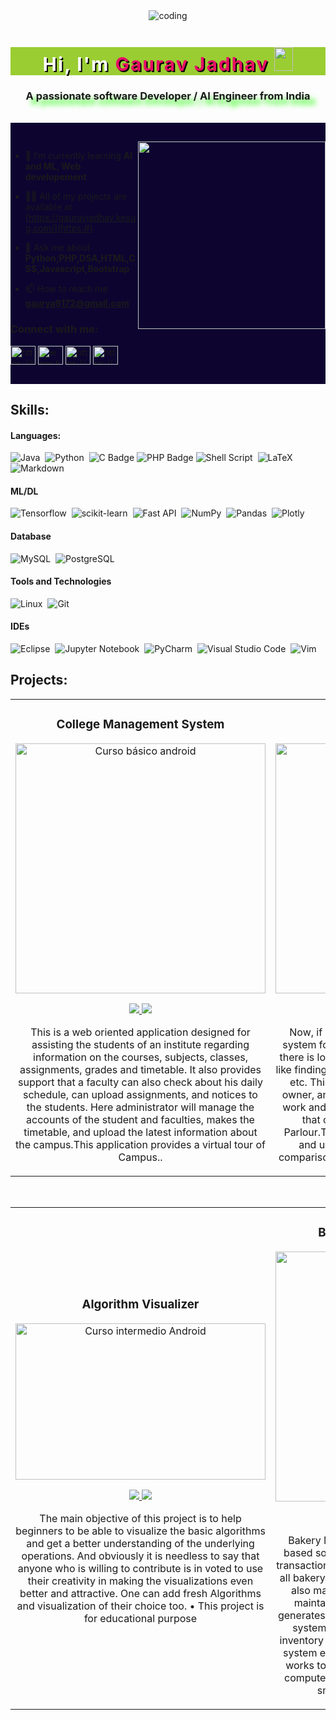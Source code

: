 
<!-- <img src="https://i.imgur.com/weNbhGZ.png"> -->

<div align="center">
<!-- <img alt="coding" width="auto" src="./c.gif"> -->
<img alt="coding" width="auto" src="https://webcoder.co.in/wp-content/uploads/2021/04/website.gif">


<h1 align="center" style="color: white;
            font-size: 30px;
            font-weight: 700;
            text-shadow: 2px 2px black;
            letter-spacing: 2px;
            margin-bottom: 20px;
            background: yellowgreen;
            position: relative;
            animation: text 3s 1;"> Hi, I'm   <span style=" color: #e80e65;
            ">
Gaurav Jadhav
</span>
<img src="https://raw.githubusercontent.com/MartinHeinz/MartinHeinz/master/wave.gif" width="30px" height="38"></h1>

<h3 align="center" style="text-shadow: 8px 8px 8px #26fc0a;">A passionate software Developer / AI Engineer from India</h3>
<br>


</div>

<!-- <div style="background-image:url(https://logimp.files.wordpress.com/2018/04/spotlessgreativorybilledwoodpecker-max-1mb.gif?w=468&h=264)"> -->
<div style="padding-top:30px;background:#0d0530">
<!-- <img  src="https://media.giphy.com/media/K5kfQExKk731K/giphy.gif" width="300px" align="right" alt=""> -->
<!-- <img  src="./1_1oTDnw0B32cdT0J1fBmKWg.gif" width="300px" align="right" alt=""> -->
<!-- <img  src="https://cdn.pixabay.com/animation/2024/03/26/09/06/09-06-58-457_512.gif" width="300px" align="right" alt=""> -->
<img  src="https://cdn.dribbble.com/users/1523313/screenshots/16134521/media/3975730626bdae63cf9b25d3b634bac3.gif" width="300px" align="right" alt="">

<!-- https://cdn.pixabay.com/animation/2024/03/26/12/21/12-21-33-54_512.gif -->

<!-- <img  src="./aigif1.gif" width="300px" align="right" alt=""> -->

- 🌱 I’m currently learning **AI and ML, Web developement**

- 👨‍💻 All of my projects are available at [https://gauravjadhav.kesug.com/](https:#)

- 💬 Ask me about **Python,PHP,DSA,HTML,CSS,Javascript,Bootstrap**

- 📫 How to reach me **gaurya9172@gmail.com**

<h3 align="left">Connect with me:</h3>
<p align="left">
<a href="https://twitter.com/https://twitter.com/" target="blank"><img align="center" src="https://raw.githubusercontent.com/rahuldkjain/github-profile-readme-generator/master/src/images/icons/Social/twitter.svg" alt="https://twitter.com/ravigup81300184" height="30" width="40" /></a>
<a href="https://linkedin.com/in/www.linkedin.com/in/" target="blank"><img align="center" src="https://raw.githubusercontent.com/rahuldkjain/github-profile-readme-generator/master/src/images/icons/Social/linked-in-alt.svg" alt="www.linkedin.com/in/ ravi-gupta-44bb451b1" height="30" width="40" /></a>
<a href="https://instagram.com/https://www.instagram.com/" target="blank"><img align="center" src="https://raw.githubusercontent.com/rahuldkjain/github-profile-readme-generator/master/src/images/icons/Social/instagram.svg" alt="https://www.instagram.com/__ravi_gupta226/" height="30" width="40" /></a>
<a href="https://www.youtube.com/c/https://www.youtube.com/" target="blank"><img align="center" src="https://raw.githubusercontent.com/rahuldkjain/github-profile-readme-generator/master/src/images/icons/Social/youtube.svg" alt="https://www.youtube.com/channel/ucojospamwhg5j9sj4sgtbzw" height="30" width="40" /></a>
</p>
<br>
</div>

## Skills:

#### Languages:

![Java](https://img.shields.io/badge/Java-ED8B00?style=for-the-badge&logo=java&logoColor=white)&nbsp;
![Python](https://img.shields.io/badge/Python-3776AB?style=for-the-badge&logo=python&logoColor=white)&nbsp;
![C Badge](https://img.shields.io/badge/C-A8B9CC?logo=c&logoColor=fff&style=plastic)
![PHP Badge](https://img.shields.io/badge/PHP-777BB4?logo=php&logoColor=fff&style=plastic)
![Shell Script](https://img.shields.io/badge/Shell_Script-121011?style=for-the-badge&logo=gnu-bash&logoColor=white)&nbsp;
![LaTeX](https://img.shields.io/badge/latex-%23008080.svg?style=for-the-badge&logo=latex&logoColor=white)&nbsp;
![Markdown](https://img.shields.io/badge/markdown-%23000000.svg?style=for-the-badge&logo=markdown&logoColor=white)

#### ML/DL

![Tensorflow](https://img.shields.io/badge/TensorFlow-FF6F00?style=for-the-badge&logo=tensorflow&logoColor=white)&nbsp;
![scikit-learn](https://img.shields.io/badge/scikit--learn-%23F7931E.svg?style=for-the-badge&logo=scikit-learn&logoColor=white)&nbsp;
![Fast API](https://img.shields.io/badge/FastAPI-005571?style=for-the-badge&logo=fastapi)&nbsp;
![NumPy](https://img.shields.io/badge/numpy-%23013243.svg?style=for-the-badge&logo=numpy&logoColor=white)&nbsp;
![Pandas](https://img.shields.io/badge/pandas-%23150458.svg?style=for-the-badge&logo=pandas&logoColor=white)&nbsp;
![Plotly](https://img.shields.io/badge/Plotly-%233F4F75.svg?style=for-the-badge&logo=plotly&logoColor=white)

#### Database

![MySQL](https://img.shields.io/badge/MySQL-00000F?style=for-the-badge&logo=mysql&logoColor=white)&nbsp;
![PostgreSQL](https://img.shields.io/badge/PostgreSQL-316192?style=for-the-badge&logo=postgresql&logoColor=white)&nbsp;

#### Tools and Technologies

![Linux](https://img.shields.io/badge/Linux-FCC624?style=for-the-badge&logo=linux&logoColor=black)&nbsp;
![Git](https://img.shields.io/badge/GIT-E44C30?style=for-the-badge&logo=git&logoColor=white)&nbsp;
<!-- ![AWS](https://img.shields.io/badge/Amazon_AWS-232F3E?style=flat&logo=amazon-aws&logoColor=white)&nbsp;
![Google Cloud](https://img.shields.io/badge/Google_Cloud-4285F4?style=flat&logo=google-cloud&logoColor=white)&nbsp; -->

#### IDEs

![Eclipse](https://img.shields.io/badge/Eclipse-FE7A16.svg?style=for-the-badge&logo=Eclipse&logoColor=white)&nbsp;
![Jupyter Notebook](https://img.shields.io/badge/jupyter-%23FA0F00.svg?style=for-the-badge&logo=jupyter&logoColor=white)&nbsp;
![PyCharm](https://img.shields.io/badge/pycharm-143?style=for-the-badge&logo=pycharm&logoColor=black&color=black&labelColor=green)&nbsp;
![Visual Studio Code](https://img.shields.io/badge/Visual%20Studio%20Code-0078d7.svg?style=for-the-badge&logo=visual-studio-code&logoColor=white)&nbsp;
![Vim](https://img.shields.io/badge/VIM-%2311AB00.svg?style=for-the-badge&logo=vim&logoColor=white)&nbsp;


## Projects:
<table>
<tr>
<td width="50%">
<h3 align="center">College Management System</h3>
<div align="center">
<a href="https://github.com/guru9696" target="_blank"><img src="https://img.freepik.com/free-vector/back-school-landing-page-template_23-2149027215.jpg?t=st=1725050345~exp=1725053945~hmac=068628a3b753e63f8cca78acf8848d92d55ac8e9c79fa015bf6f79fe2ea9aba1&w=1060" width="400" alt="Curso básico android"></a>
<p>
<!-- <h3 align="center"> -->


<!-- <a href="https://github.com/guru9696" target="_blank">
<img src="https://img.shields.io/badge/-Live-green?style=for-the-badge&logo=g5ogleearth&color=fbfc40">
</a>  -->
<!-- <a href="https://github.com/guru9696" target="_blank">
<img src="https://img.shields.io/badge/-Buy-green?style=for-the-badge&logo=bitcoin&color=fbfc40">
</a> -->

<!-- </h3> -->
<!-- <button class="custom-btn btn-3" style="background: rgb(0,172,238);background: linear-gradient(0deg, rgba(0,182,238,1) 0%, rgba(2,126,251,1) 100%);width: 100px;
height: 40px;line-height: 42px;padding: 0;border: none;"><img src="https://cdn-icons-png.flaticon.com/128/733/733609.png" style="width: 20px;padding-top:9 ;
height: 20px; ">
<span >Github</span></button> -->


<!-- <a href="https://github.com/ArisGuimera/Curso-Kotlin-Multiplatform" target="_blank">
<img src="https://img.shields.io/badge/C%C3%93DIGO-cfaae0?style=for-the-badge&logo=github&logoColor=black">
</a> -->
 <a href="https://github.com/guru9696" target="_blank">

 <img src="https://img.shields.io/badge/Github-f9?style=for-the-badge&logo=github&logoColor=black&color=ff0"> 
</a>
<a href="https://github.com/guru9696" target="_blank">
<img src="https://img.shields.io/badge/-LIVE DEMO-green?style=for-the-badge&color=ff00f4">
</a>
</p>

<p>This is a web oriented application designed for assisting the students of
an institute regarding information on the courses, subjects, classes, assignments, grades and
timetable. It also provides support that a faculty can also check about his daily schedule, can
upload assignments, and notices to the students. Here administrator will manage the accounts of
the student and faculties, makes the timetable, and upload the latest information about the
campus.This application provides a virtual tour of Campus..</p>
</div>
                                                                                      
</td>

<td width="50%">
               <!-- <br> -->
<h3 align="center">Ice-Cream Shop</h3>
<div align="center">                                       
<a href="https://github.com/guru9696" target="_blank"><img src="https://img.freepik.com/free-vector/realistic-ice-cream-landing-page_23-2149177406.jpg?t=st=1725049857~exp=1725053457~hmac=a8f7ca84cf61c5b906cbb7ccdf2292eaa570a39aaf64bbd71dcf6789108459fd&w=996" width="400"  alt="Curso arquitectura MVVM"></a>
<br>
<p>


 <a href="https://github.com/guru9696" target="_blank">

 <img src="https://img.shields.io/badge/Github-80ffaa?style=for-the-badge&logo=github&logoColor=black&color=80ffaa"> 
</a>
<a href="https://github.com/guru9696" target="_blank">
<img src="https://img.shields.io/badge/-LIVE DEMO-green?style=for-the-badge&color=e80e65">
</a>
</p>
</p>Now, if we take an overview of manual account system for Ice Cream Parlour then we will see
that there is lots of heavy work for accountant to do just like finding information about customer
and Products etc.
This System Will help employee of Parlour, owner, and as well as costumers. To reduce paper work and human efforts.
It is designed such a way that owner can view all the updates of the Parlour.The software will help in easy maintaining and updating products.Also quick and easy comparison of different products for the customers.</p>
</div>                                                             
</table>                                                                                 
</div>
<br>


<table>
<tr>
<td width="50%">
<h3 align="center">Algorithm Visualizer</h3>
<div align="center">
<a href="https://github.com/guru9696" target="_blank"><img src="https://panthema.net/2013/sound-of-sorting/thumb.gif" width="400" height="250" alt="Curso intermedio Android"></a>
<p>


 <a href="https://github.com/guru9696" target="_blank">

 <img src="https://img.shields.io/badge/Github-80ffaa?style=for-the-badge&logo=github&logoColor=black&color=80ffaa"> 
</a>
<a href="https://github.com/guru9696" target="_blank">
<img src="https://img.shields.io/badge/-Live DEMO-green?style=for-the-badge&color=fbfc40">
</a>
</p>
<p>The main objective of this project is to help beginners
to be able to visualize the basic algorithms and get a
better understanding of the underlying operations. And
obviously it is needless to say that anyone who is
willing to contribute is in voted to use their creativity
in making the visualizations even better and attractive.
One can add fresh Algorithms and visualization of their
choice too.
• This project is for educational purpose</p>
</div>
                                                                                      
</td>       

<td width="50%">
<h3 align="center">Bakery Management System</h3>
<div align="center">
<a href="https://github.com/guru9696" target="_blank"><img src="https://img.freepik.com/free-vector/hand-drawn-flat-bakery-landing-page_23-2149434059.jpg?w=1060&t=st=1725053760~exp=1725054360~hmac=9de9217ab72f4048b08ba30c3faa4de5e8369cd7fc46cb82997a66db68948abb" width="400" alt="Curso Kotlin Multiplatform"></a>
<p>
<a href="https://github.com/guru9696" target="_blank">
<img src="https://img.shields.io/badge/GITHUB-cfaae0?style=for-the-badge&logo=github&logoColor=black">
</a>
<a href="https://github.com/guru9696" target="_blank">
<img src="https://img.shields.io/badge/-LIVE DEMO-green?style=for-the-badge&color=ff00f4">
</a>
</p>
<p>Bakery Management System is totally computer based software application to maintain day
to day transactions in a bakery. This software helps to store all bakery items with category
and sub-category. It also maintains record of purchase and sales. It maintains details of
Supplier. This application generates reports of purchase, sales and stock. The system reflects
standard structure so that any inventory management system can implements this system
easily in their existing system. The system works to reduce the human efforts. Due to totally
computerized occurrence of error is less & works smoothly. It is user friendly system. </p>
</div>
                                                                                      
</td>  
<table>                                                                                 
</div>
<br>
              
            
<!--
### ⚙️ &nbsp;GitHub Analytics
 <p align="center">
<a href="https://github.com/ArisGuimera">
  <img height="180em" src="https://github-readme-stats-eight-theta.vercel.app/api?username=ArisGuimera&show_icons=true&theme=algolia&include_all_commits=true&count_private=true"/>
  <img height="180em" src="https://github-readme-stats-eight-theta.vercel.app/api/top-langs/?username=ArisGuimera&layout=compact&langs_count=8&theme=algolia"/>
</a>
</p>
               -->

